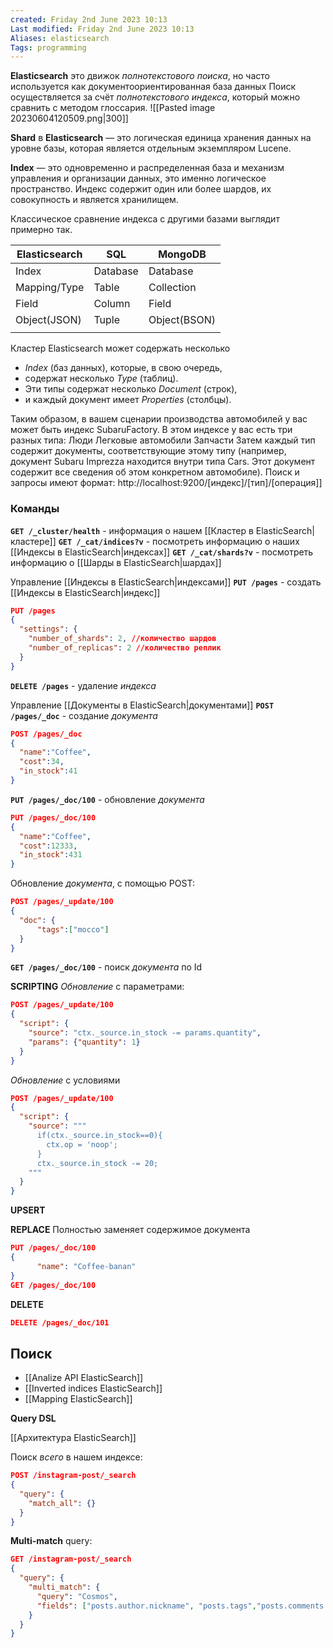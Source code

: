 ```yaml
---
created: Friday 2nd June 2023 10:13
Last modified: Friday 2nd June 2023 10:13
Aliases: elasticsearch
Tags: programming
---
```



**Elasticsearch** это движок *полнотекстового поиска*, но часто используется как документоориентированная база данных 
Поиск осуществляется за счёт *полнотекстового индекса*, который можно сравнить с методом глоссария. 
![[Pasted image 20230604120509.png|300]]


**Shard** в **Elasticsearch** — это логическая единица хранения данных на уровне базы, которая является отдельным экземпляром Lucene.

**Index** — это одновременно и распределенная база и механизм управления и организации данных, это именно логическое пространство. Индекс содержит один или более шардов, их совокупность и является хранилищем.  
  
Классическое сравнение индекса с другими базами выглядит примерно так.

| **Elasticsearch** | **SQL**  | **MongoDB**  |
| ----------------- | -------- | ------------ |
| Index             | Database | Database     |
| Mapping/Type      | Table    | Collection   |
| Field             | Column   | Field        |
| Object(JSON)      | Tuple    | Object(BSON) |
|                   |          |              |

Кластер Elasticsearch может содержать несколько 
- *Index* (баз данных), которые, в свою очередь, 
- содержат несколько *Type* (таблиц). 
- Эти типы содержат несколько *Document* (строк), 
- и каждый документ имеет *Properties* (столбцы). 

Таким образом, в вашем сценарии производства автомобилей у вас может быть индекс SubaruFactory. В этом индексе у вас есть три разных типа: Люди Легковые автомобили Запчасти Затем каждый тип содержит документы, соответствующие этому типу (например, документ Subaru Imprezza находится внутри типа Cars. Этот документ содержит все сведения об этом конкретном автомобиле). Поиск и запросы имеют формат: http://localhost:9200/[индекс]/[тип]/[операция]]


### Команды

**`GET /_cluster/health`** - информация о нашем [[Кластер в ElasticSearch|кластере]]
**`GET /_cat/indices?v`** - посмотреть информацию о наших [[Индексы в ElasticSearch|индексах]]
**`GET /_cat/shards?v`** - посмотреть информацию о [[Шарды в ElasticSearch|шардах]]

Управление [[Индексы в ElasticSearch|индексами]]
**`PUT /pages`** - создать [[Индексы в ElasticSearch|индекс]]
```json
PUT /pages
{
  "settings": {
    "number_of_shards": 2, //количество шардов
    "number_of_replicas": 2 //количество реплик
  }
}
```
**`DELETE /pages`** - удаление *индекса*

Управление [[Документы в ElasticSearch|документами]]
**`POST /pages/_doc`** - создание *документа*
```json
POST /pages/_doc
{
  "name":"Coffee",
  "cost":34,
  "in_stock":41
}
```

**`PUT /pages/_doc/100`** - обновление *документа*
```json
PUT /pages/_doc/100
{
  "name":"Coffee",
  "cost":12333,
  "in_stock":431
}
```
Обновление *документа*, с помощью POST:
```json
POST /pages/_update/100
{
  "doc": {
      "tags":["mocco"]
  } 
}
```

**`GET /pages/_doc/100`** - поиск *документа* по Id

**SCRIPTING**
*Обновление* с параметрами:
```json
POST /pages/_update/100
{
  "script": {
    "source": "ctx._source.in_stock -= params.quantity",
    "params": {"quantity": 1}
  }
}
```
*Обновление*  с условиями
```json
POST /pages/_update/100
{
  "script": {
    "source": """
      if(ctx._source.in_stock==0){
        ctx.op = 'noop';
      }
      ctx._source.in_stock -= 20;
    """
  }
}
```

**UPSERT**


**REPLACE**
Полностью заменяет содержимое документа
```json
PUT /pages/_doc/100
{
	  "name": "Coffee-banan"
}
GET /pages/_doc/100
```

**DELETE**
```json
DELETE /pages/_doc/101
```


## Поиск
- [[Analize API ElasticSearch]]
- [[Inverted indices ElasticSearch]]
- [[Mapping ElasticSearch]]

**Query DSL**







[[Архитектура ElasticSearch]]

Поиск *всего* в нашем индексе:
```json
POST /instagram-post/_search
{
  "query": {
    "match_all": {}
  }
}
```
**Multi-match** query:
```json
GET /instagram-post/_search
{
  "query": {
    "multi_match": {
      "query": "Cosmos",
      "fields": ["posts.author.nickname", "posts.tags","posts.comments.comment"]
    }
  }
}
```